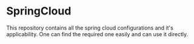 # SpringCloud
This repository contains all the spring cloud configurations and it's applicability.
One can find the required one easily and can use it directly.
